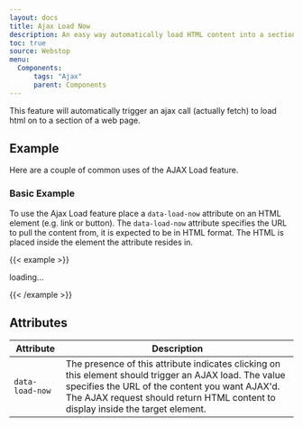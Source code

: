 ```yaml
---
layout: docs
title: Ajax Load Now
description: An easy way automatically load HTML content into a section of a page.
toc: true
source: Webstop
menu: 
  Components:
      tags: "Ajax"
      parent: Components
---
```


This feature will automatically trigger an ajax call (actually fetch) to load html on to a section of a web page.

## Example

Here are a couple of common uses of the AJAX Load feature.

### Basic Example

To use the Ajax Load feature place a `data-load-now` attribute on an HTML element (e.g. link or button). The `data-load-now` 
attribute specifies the URL to pull the content from, it is expected to be in HTML format. The HTML is placed inside the 
element the attribute resides in.


{{< example >}}

<div data-load-now="/ajax/alert_success">
  loading...
</div>

{{< /example >}}

## Attributes

| Attribute       | Description |
|-----------------|-------------|
| `data-load-now` | The presence of this attribute indicates clicking on this element should trigger an AJAX load. The value specifies the URL of the content you want AJAX'd. The AJAX request should return HTML content to display inside the target element. |



